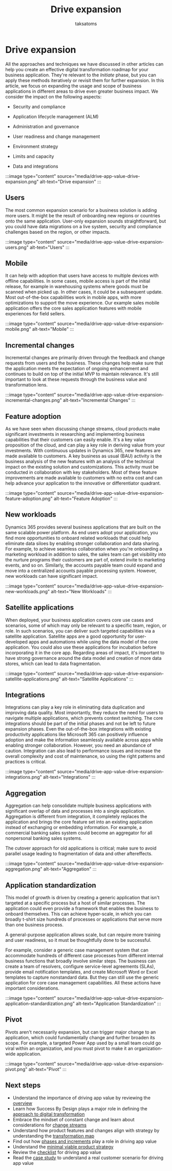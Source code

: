 ﻿---
title:  Drive expansion
description: Learn how expansion can help the business-focused digital transformation.
author: taksatoms
ms.author: tsato
ms.date: 05/21/2023
ms.topic: conceptual

---

# Drive expansion

All the approaches and techniques we have discussed in other articles can help you create an effective digital transformation roadmap for your business application. They're relevant to the *Initiate* phase, but you can apply these methods iteratively or revisit them for further expansion. In this article, we focus on expanding the usage and scope of business applications in different areas to drive even greater business impact. We consider the impact on the following aspects:

- Security and compliance

- Application lifecycle management (ALM)

- Administration and governance

- User readiness and change management

- Environment strategy

- Limits and capacity

- Data and integrations

:::image type="content" source="media/drive-app-value-drive-expansion.png" alt-text="Drive expansion" :::

## Users

The most common expansion scenario for a business solution is adding more users. It might be the result of onboarding new regions or countries onto the same application. User-only expansion sounds straightforward, but you could have data migrations on a live system, security and compliance challenges based on the region, or other impacts.

:::image type="content" source="media/drive-app-value-drive-expansion-users.png" alt-text="Users" :::

## Mobile

It can help with adoption that users have access to multiple devices with offline capabilities. In some cases, mobile access is part of the initial release, for example in warehousing systems where goods must be scanned when picked up. In other cases, it could be a subsequent update. Most out-of-the-box capabilities work in mobile apps, with more optimizations to support the move experience. Our example sales mobile application offers the core sales application features with mobile experiences for field sellers.

:::image type="content" source="media/drive-app-value-drive-expansion-mobile.png" alt-text="Mobile" :::

## Incremental changes

Incremental changes are primarily driven through the feedback and change requests from users and the business. These changes help make sure that the application meets the expectation of ongoing enhancement and continues to build on top of the initial MVP to maintain relevance. It's still important to look at these requests through the business value and transformation lens.

:::image type="content" source="media/drive-app-value-drive-expansion-incremental-changes.png" alt-text="Incremental Changes" :::

## Feature adoption

As we have seen when discussing change streams, cloud products make significant investments in researching and implementing business capabilities that their customers can easily enable. It's a key value proposition of the cloud, and can play a key role in deriving value from your investments. With continuous updates in Dynamics 365, new features are made available to customers. A key business as usual (BAU) activity is the business analysis of the new features with an analysis of the technical impact on the existing solution and customizations. This activity must be conducted in collaboration with key stakeholders. Most of these feature improvements are made available to customers with no extra cost and can help advance your application to the innovative or differentiator quadrant.

:::image type="content" source="media/drive-app-value-drive-expansion-feature-adoption.png" alt-text="Feature Adoption" :::

## New workloads

Dynamics 365 provides several business applications that are built on the same scalable power platform. As end users adopt your application, you find more opportunities to onboard related workloads that could help eliminate data siloes by enabling stronger collaboration and data sharing. For example, to achieve seamless collaboration when you're onboarding a marketing workload in addition to sales, the sales team can get visibility into the nurture programs their customers are part of, extend invite to marketing events, and so on. Similarly, the accounts payable team could expand and move into a centralized accounts payable processing system. However, new workloads can have significant impact.

:::image type="content" source="media/drive-app-value-drive-expansion-new-workloads.png" alt-text="New Workloads" :::

## Satellite applications

When deployed, your business application covers core use cases and scenarios, some of which may only be relevant to a specific team, region, or role. In such scenarios, you can deliver such targeted capabilities via a satellite application. Satellite apps are a good opportunity for user-developed apps and automations while using the data model of the core application. You could also use these applications for incubation before incorporating it in the core app. Regarding areas of impact, it's important to have strong governance around the data model and creation of more data stores, which can lead to data fragmentation.

:::image type="content" source="media/drive-app-value-drive-expansion-satellite-applications.png" alt-text="Satellite Applications" :::

## Integrations

Integrations can play a key role in eliminating data duplication and improving data quality. Most importantly, they reduce the need for users to navigate multiple applications, which prevents context switching. The core integrations should be part of the initial phases and not be left to future expansion phases. Even the out-of-the-box integrations with existing productivity applications like Microsoft 365 can positively influence adoption and make the information seamlessly available across apps while enabling stronger collaboration. However, you need an abundance of caution. Integration can also lead to performance issues and increase the overall complexity and cost of maintenance, so using the right patterns and practices is critical.

:::image type="content" source="media/drive-app-value-drive-expansion-integrations.png" alt-text="Integrations" :::

## Aggregation

Aggregation can help consolidate multiple business applications with significant overlap of data and processes into a single application. Aggregation is different from integration, it completely replaces the application and brings the core feature set into an existing application instead of exchanging or embedding information. For example, a commercial banking sales system could become an aggregator for all nonpersonal banking sales systems.

The cutover approach for old applications is critical; make sure to avoid parallel usage leading to fragmentation of data and other aftereffects.

:::image type="content" source="media/drive-app-value-drive-expansion-aggregation.png" alt-text="Aggregation" :::

## Application standardization

This model of growth is driven by creating a generic application that isn't targeted at a specific process but a host of similar processes. The application could even provide a framework that enables the business to onboard themselves. This can achieve hyper-scale, in which you can broadly t-shirt size hundreds of processes or applications that serve more than one business process.

A general-purpose application allows scale, but can require more training and user readiness, so it must be thoughtfully done to be successful.

For example, consider a generic case management system that can accommodate hundreds of different case processes from different internal business functions that broadly involve similar steps. The business can create a team of resolvers, configure service-level agreements (SLAs), provide email notification templates, and create Microsoft Word or Excel templates to capture nonstandard data. But they can still use the generic application for core case management capabilities. All these actions have important considerations.

:::image type="content" source="media/drive-app-value-drive-expansion-application-standardization.png" alt-text="Application Standardization" :::

## Pivot

Pivots aren't necessarily expansion, but can trigger major change to an application, which could fundamentally change and further broaden its scope. For example, a targeted Power App used by a small team could go viral within an organization, and you must pivot to make it an organization-wide application.

:::image type="content" source="media/drive-app-value-drive-expansion-pivot.png" alt-text="Pivot" :::

## Next steps

- Understand the importance of driving app value by reviewing the [overview](drive-app-value.md)
- Learn how Success By Design plays a major role in defining the [approach to digital transformation](drive-app-value-approach-to-digital-transformation.md)
- Embrace the mindset of constant change and learn about considerations for [change streams](drive-app-value-change-streams.md)
- Understand how product features and changes align with strategy by understanding the [transformation map](drive-app-value-transformation-map.md)
- Find out how [phases and increments](drive-app-value-phases-increments.md) play a role in driving app value
- Understand the [minimal viable product strategy](drive-app-value-minimal-viable-product-strategy.md)
- Review the [checklist](drive-app-value-checklist.md) for driving app value
- Read the [case study](drive-app-value-case-study.md) to understand a real customer scenario for driving app value
